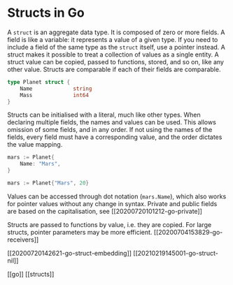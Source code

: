 # Structs in Go

A `struct` is an aggregate data type. It is composed of zero or more fields. A field is like a variable: it represents a value of a given type. If you need to include a field of the same type as the `struct` itself, use a pointer instead.
A struct makes it possible to treat a collection of values as a single entity. A struct value can be copied, passed to functions, stored, and so on, like any other value.
Structs are comparable if each of their fields are comparable.

```go
type Planet struct {
    Name             string
    Mass             int64
}
```

Structs can be initialised with a literal, much like other types. When declaring multiple fields, the names and values can be used. This allows omission of some fields, and in any order. If not using the names of the fields, every field must have a corresponding value, and the order dictates the value mapping.

```go
mars := Planet{
    Name: "Mars",
}

mars := Planet{"Mars", 20}
```

Values can be accessed through dot notation (`mars.Name`), which also works for pointer values without any change in syntax.
Private and public fields are based on the capitalisation, see [[20200720101212-go-private]]

Structs are passed to functions by value, i.e. they are copied. For large structs, pointer parameters may be more efficient. [[20200704153829-go-receivers]]

[[20200720142621-go-struct-embedding]]
[[20210219145001-go-struct-nil]]

[[go]]
[[structs]]

